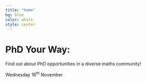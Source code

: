 ```yaml
---
title: "home"
bg: blue
color: white
style: center
---
```




<span class="fa-stack subtlecircle" style="font-size:100px; background:rgba(255,166,0,0.1)">
  <i class="fa fa-circle fa-stack-2x text-white"></i>
  <i class="fa fa-book-open fa-stack-1x text-orange"></i>
</span>

# PhD Your Way:
<!--{: .text-green}-->

Find out about PhD opportunities in a diverse maths community!

Wednesday 16<sup>th</sup> November

